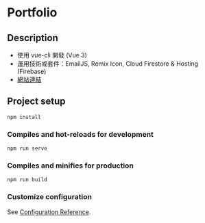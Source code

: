 # Portfolio

## Description
* 使用 vue-cli 開發 (Vue 3)
* 運用技術或套件：EmailJS, Remix Icon, Cloud Firestore & Hosting (Firebase)
* [網站連結](https://portfolio-b122f.web.app/)

## Project setup

```
npm install
```

### Compiles and hot-reloads for development

```
npm run serve
```

### Compiles and minifies for production

```
npm run build
```

### Customize configuration

See [Configuration Reference](https://cli.vuejs.org/config/).
